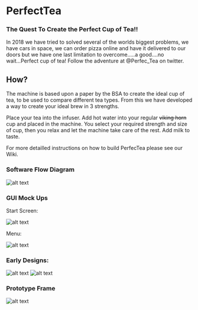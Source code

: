 # PerfectTea

### The Quest To Create the Perfect Cup of Tea!!

In 2018 we have tried to solved several of the worlds biggest problems, we have cars in space, we can order pizza online and have it delivered to our doors but we have one last limitation to overcome.....a good....no wait...Perfect cup of tea! Follow the adventure at @Perfec_Tea on twitter.

## How?

The machine is based upon a paper by the BSA to create the ideal cup of tea, to be used to compare different tea types. From this we have developed a way to create your ideal brew in 3 strengths. 

Place your tea into the infuser. Add hot water into your regular ~~viking horn~~ cup and placed in the machine. You select your required strength and size of cup, then you relax and let the machine take care of the rest. Add milk to taste. 

For more detailled instructions on how to build PerfecTea please see our Wiki.  


### Software Flow Diagram

![alt text](https://i.imgur.com/Fow0LjU.png)


### GUI Mock Ups

Start Screen:

![alt text](https://i.imgur.com/BcuMKYR.png)

Menu:

![alt text](https://i.imgur.com/vwhD9Zn.png)


### Early Designs:

![alt text](https://i.imgur.com/EE7dLig.jpg)
![alt text](https://i.imgur.com/CwR4onM.jpg)


### Prototype Frame

![alt text](https://i.imgur.com/UWVkcXK.jpg)



